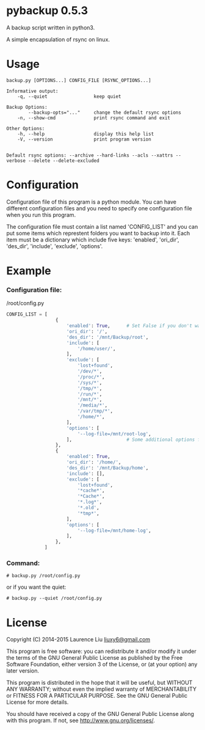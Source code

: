 # pybackup 0.5.3

A backup script written in python3.

A simple encapsulation of rsync on linux.


# Usage

    backup.py [OPTIONS...] CONFIG_FILE [RSYNC_OPTIONS...]

    Informative output:
        -q, --quiet                 keep quiet

    Backup Options:
            --backup-opts="..."     change the default rsync options
        -n, --show-cmd              print rsync command and exit

    Other Options:
        -h, --help                  display this help list
        -V, --version               print program version


    Default rsync options: --archive --hard-links --acls --xattrs --verbose --delete --delete-excluded


# Configuration

Configuration file of this program is a python module. You can have different configuration files and you need to specify one configuration file when you run this program.

The configuration file must contain a list named 'CONFIG_LIST' and you can put some items which represtent folders you want to backup into it. Each item must be a dictionary which include five keys: 'enabled', 'ori_dir', 'des_dir', 'include', 'exclude', 'options'.


# Example

### Configuration file:

/root/config.py

```python
CONFIG_LIST = [
                  {
                      'enabled': True,      # Set False if you don't want to backup this folder
                      'ori_dir': '/',
                      'des_dir': '/mnt/Backup/root',
                      'include': [
                          '/home/user/',
                      ],
                      'exclude': [
                          'lost+found',
                          '/dev/*',
                          '/proc/*',
                          '/sys/*',
                          '/tmp/*',
                          '/run/*',
                          '/mnt/*',
                          '/media/*',
                          '/var/tmp/*',
                          '/home/*',
                      ],
                      'options': [
                          '--log-file=/mnt/root-log',
                      ],                    # Some additional options for rsync
                  },
                  {
                      'enabled': True,
                      'ori_dir': '/home/',
                      'des_dir': '/mnt/Backup/home',
                      'include': [],
                      'exclude': [
                          'lost+found',
                          '*cache*',
                          '*Cache*',
                          '*.log*',
                          '*.old',
                          '*tmp*',
                      ],
                      'options': [
                          '--log-file=/mnt/home-log',
                      ],
                  },
              ]
```

### Command:

    # backup.py /root/config.py

or if you want the quiet:

    # backup.py --quiet /root/config.py


# License

Copyright (C) 2014-2015  Laurence Liu <liuxy6@gmail.com>

This program is free software: you can redistribute it and/or modify it under the terms of the GNU General Public License as published by the Free Software Foundation, either version 3 of the License, or (at your option) any later version.

This program is distributed in the hope that it will be useful, but WITHOUT ANY WARRANTY; without even the implied warranty of MERCHANTABILITY or FITNESS FOR A PARTICULAR PURPOSE.  See the GNU General Public License for more details.

You should have received a copy of the GNU General Public License along with this program.  If not, see <http://www.gnu.org/licenses/>.
